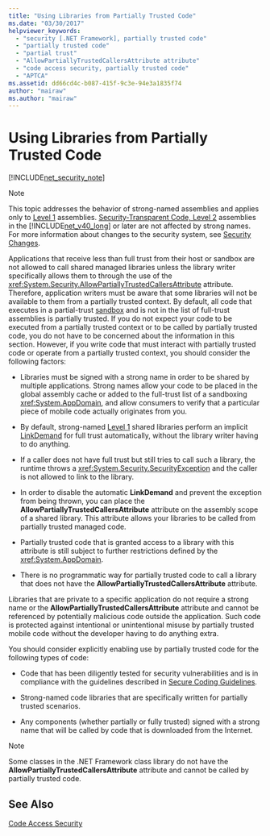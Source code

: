 ```yaml
---
title: "Using Libraries from Partially Trusted Code"
ms.date: "03/30/2017"
helpviewer_keywords: 
  - "security [.NET Framework], partially trusted code"
  - "partially trusted code"
  - "partial trust"
  - "AllowPartiallyTrustedCallersAttribute attribute"
  - "code access security, partially trusted code"
  - "APTCA"
ms.assetid: dd66cd4c-b087-415f-9c3e-94e3a1835f74
author: "mairaw"
ms.author: "mairaw"
---
```

# Using Libraries from Partially Trusted Code
[!INCLUDE[net_security_note](../../../includes/net-security-note-md.md)]  
  
> [!NOTE]
>  This topic addresses the behavior of strong-named assemblies and applies only to [Level 1](../../../docs/framework/misc/security-transparent-code-level-1.md) assemblies. [Security-Transparent Code, Level 2](../../../docs/framework/misc/security-transparent-code-level-2.md) assemblies in the [!INCLUDE[net_v40_long](../../../includes/net-v40-long-md.md)] or later are not affected by strong names. For more information about changes to the security system, see [Security Changes](../../../docs/framework/security/security-changes.md).  
  
 Applications that receive less than full trust from their host or sandbox are not allowed to call shared managed libraries unless the library writer specifically allows them to through the use of the <xref:System.Security.AllowPartiallyTrustedCallersAttribute> attribute. Therefore, application writers must be aware that some libraries will not be available to them from a partially trusted context. By default, all code that executes in a partial-trust [sandbox](../../../docs/framework/misc/how-to-run-partially-trusted-code-in-a-sandbox.md) and is not in the list of full-trust assemblies is partially trusted. If you do not expect your code to be executed from a partially trusted context or to be called by partially trusted code, you do not have to be concerned about the information in this section. However, if you write code that must interact with partially trusted code or operate from a partially trusted context, you should consider the following factors:  
  
- Libraries must be signed with a strong name in order to be shared by multiple applications. Strong names allow your code to be placed in the global assembly cache or added to the full-trust list of a sandboxing <xref:System.AppDomain>, and allow consumers to verify that a particular piece of mobile code actually originates from you.  
  
- By default, strong-named [Level 1](../../../docs/framework/misc/security-transparent-code-level-1.md) shared libraries perform an implicit [LinkDemand](../../../docs/framework/misc/link-demands.md) for full trust automatically, without the library writer having to do anything.  
  
- If a caller does not have full trust but still tries to call such a library, the runtime throws a <xref:System.Security.SecurityException> and the caller is not allowed to link to the library.  
  
- In order to disable the automatic **LinkDemand** and prevent the exception from being thrown, you can place the **AllowPartiallyTrustedCallersAttribute** attribute on the assembly scope of a shared library. This attribute allows your libraries to be called from partially trusted managed code.  
  
- Partially trusted code that is granted access to a library with this attribute is still subject to further restrictions defined by the <xref:System.AppDomain>.  
  
- There is no programmatic way for partially trusted code to call a library that does not have the **AllowPartiallyTrustedCallersAttribute** attribute.  
  
 Libraries that are private to a specific application do not require a strong name or the **AllowPartiallyTrustedCallersAttribute** attribute and cannot be referenced by potentially malicious code outside the application. Such code is protected against intentional or unintentional misuse by partially trusted mobile code without the developer having to do anything extra.  
  
 You should consider explicitly enabling use by partially trusted code for the following types of code:  
  
- Code that has been diligently tested for security vulnerabilities and is in compliance with the guidelines described in [Secure Coding Guidelines](../../../docs/standard/security/secure-coding-guidelines.md).  
  
- Strong-named code libraries that are specifically written for partially trusted scenarios.  
  
- Any components (whether partially or fully trusted) signed with a strong name that will be called by code that is downloaded from the Internet.  
  
> [!NOTE]
>  Some classes in the .NET Framework class library do not have the **AllowPartiallyTrustedCallersAttribute** attribute and cannot be called by partially trusted code.  
  
## See Also  
 [Code Access Security](../../../docs/framework/misc/code-access-security.md)
